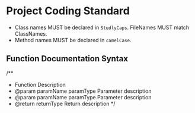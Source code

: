Project Coding Standard
=======================

* Class names MUST be declared in `StudlyCaps`. FileNames MUST match ClassNames.
* Method names MUST be declared in `camelCase`.


Function Documentation Syntax
-----------------------------

/**
* Function Description
* @param paramName paramType Parameter description
* @param paramName paramType Parameter description
* @return returnType Return description
*/